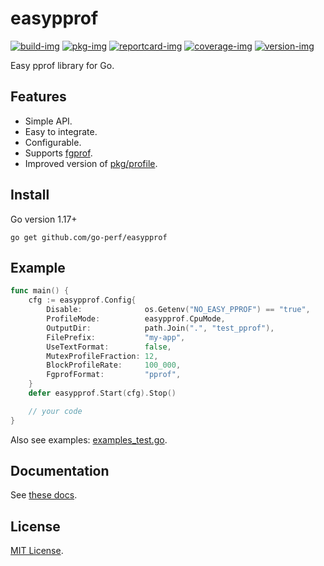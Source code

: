 # easypprof

[![build-img]][build-url]
[![pkg-img]][pkg-url]
[![reportcard-img]][reportcard-url]
[![coverage-img]][coverage-url]
[![version-img]][version-url]

Easy pprof library for Go.

## Features

* Simple API.
* Easy to integrate.
* Configurable.
* Supports [fgprof](https://github.com/felixge/fgprof).
* Improved version of [pkg/profile](https://github.com/pkg/profile).

## Install

Go version 1.17+

```
go get github.com/go-perf/easypprof
```

## Example

```go
func main() {
	cfg := easypprof.Config{
		Disable:              os.Getenv("NO_EASY_PPROF") == "true",
		ProfileMode:          easypprof.CpuMode,
		OutputDir:            path.Join(".", "test_pprof"),
		FilePrefix:           "my-app",
		UseTextFormat:        false,
		MutexProfileFraction: 12,
		BlockProfileRate:     100_000,
		FgprofFormat:         "pprof",
	}
	defer easypprof.Start(cfg).Stop()

	// your code
}
```

Also see examples: [examples_test.go](https://github.com/go-perf/easypprof/blob/main/example_test.go).

## Documentation

See [these docs][pkg-url].

## License

[MIT License](LICENSE).

[build-img]: https://github.com/go-perf/easypprof/workflows/build/badge.svg
[build-url]: https://github.com/go-perf/easypprof/actions
[pkg-img]: https://pkg.go.dev/badge/go-perf/easypprof
[pkg-url]: https://pkg.go.dev/github.com/go-perf/easypprof
[reportcard-img]: https://goreportcard.com/badge/go-perf/easypprof
[reportcard-url]: https://goreportcard.com/report/go-perf/easypprof
[coverage-img]: https://codecov.io/gh/go-perf/easypprof/branch/main/graph/badge.svg
[coverage-url]: https://codecov.io/gh/go-perf/easypprof
[version-img]: https://img.shields.io/github/v/release/go-perf/easypprof
[version-url]: https://github.com/go-perf/easypprof/releases
